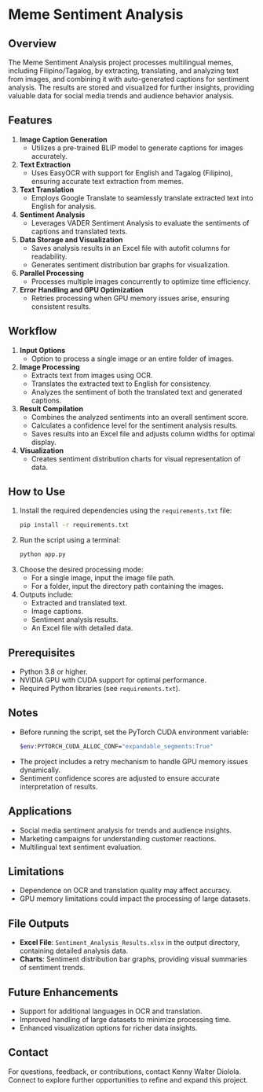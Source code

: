 # Meme Sentiment Analysis

## Overview
The Meme Sentiment Analysis project processes multilingual memes, including Filipino/Tagalog, by extracting, translating, and analyzing text from images, and combining it with auto-generated captions for sentiment analysis. The results are stored and visualized for further insights, providing valuable data for social media trends and audience behavior analysis.

## Features
1. **Image Caption Generation**
   - Utilizes a pre-trained BLIP model to generate captions for images accurately.
2. **Text Extraction**
   - Uses EasyOCR with support for English and Tagalog (Filipino), ensuring accurate text extraction from memes.
3. **Text Translation**
   - Employs Google Translate to seamlessly translate extracted text into English for analysis.
4. **Sentiment Analysis**
   - Leverages VADER Sentiment Analysis to evaluate the sentiments of captions and translated texts.
5. **Data Storage and Visualization**
   - Saves analysis results in an Excel file with autofit columns for readability.
   - Generates sentiment distribution bar graphs for visualization.
6. **Parallel Processing**
   - Processes multiple images concurrently to optimize time efficiency.
7. **Error Handling and GPU Optimization**
   - Retries processing when GPU memory issues arise, ensuring consistent results.

## Workflow
1. **Input Options**
   - Option to process a single image or an entire folder of images.
2. **Image Processing**
   - Extracts text from images using OCR.
   - Translates the extracted text to English for consistency.
   - Analyzes the sentiment of both the translated text and generated captions.
3. **Result Compilation**
   - Combines the analyzed sentiments into an overall sentiment score.
   - Calculates a confidence level for the sentiment analysis results.
   - Saves results into an Excel file and adjusts column widths for optimal display.
4. **Visualization**
   - Creates sentiment distribution charts for visual representation of data.

## How to Use
1. Install the required dependencies using the `requirements.txt` file:
   ```bash
   pip install -r requirements.txt
   ```
2. Run the script using a terminal:
   ```bash
   python app.py
   ```
3. Choose the desired processing mode:
   - For a single image, input the image file path.
   - For a folder, input the directory path containing the images.
4. Outputs include:
   - Extracted and translated text.
   - Image captions.
   - Sentiment analysis results.
   - An Excel file with detailed data.

## Prerequisites
- Python 3.8 or higher.
- NVIDIA GPU with CUDA support for optimal performance.
- Required Python libraries (see `requirements.txt`).

## Notes
- Before running the script, set the PyTorch CUDA environment variable:
  ```bash
  $env:PYTORCH_CUDA_ALLOC_CONF="expandable_segments:True"
  ```
- The project includes a retry mechanism to handle GPU memory issues dynamically.
- Sentiment confidence scores are adjusted to ensure accurate interpretation of results.

## Applications
- Social media sentiment analysis for trends and audience insights.
- Marketing campaigns for understanding customer reactions.
- Multilingual text sentiment evaluation.

## Limitations
- Dependence on OCR and translation quality may affect accuracy.
- GPU memory limitations could impact the processing of large datasets.

## File Outputs
- **Excel File**: `Sentiment_Analysis_Results.xlsx` in the output directory, containing detailed analysis data.
- **Charts**: Sentiment distribution bar graphs, providing visual summaries of sentiment trends.

## Future Enhancements
- Support for additional languages in OCR and translation.
- Improved handling of large datasets to minimize processing time.
- Enhanced visualization options for richer data insights.

## Contact
For questions, feedback, or contributions, contact Kenny Walter Diolola. Connect to explore further opportunities to refine and expand this project.
